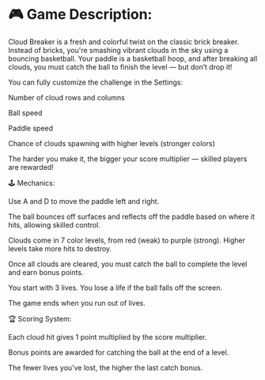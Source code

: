 # 🎮  Game Description:
Cloud Breaker is a fresh and colorful twist on the classic brick breaker. Instead of bricks, you're smashing vibrant clouds in the sky using a bouncing basketball. Your paddle is a basketball hoop, and after breaking all clouds, you must catch the ball to finish the level — but don’t drop it!

You can fully customize the challenge in the Settings:

Number of cloud rows and columns

Ball speed

Paddle speed

Chance of clouds spawning with higher levels (stronger colors)

The harder you make it, the bigger your score multiplier — skilled players are rewarded!

🕹 Mechanics:

Use A and D to move the paddle left and right.

The ball bounces off surfaces and reflects off the paddle based on where it hits, allowing skilled control.

Clouds come in 7 color levels, from red (weak) to purple (strong). Higher levels take more hits to destroy.

Once all clouds are cleared, you must catch the ball to complete the level and earn bonus points.

You start with 3 lives. You lose a life if the ball falls off the screen.

The game ends when you run out of lives.

🏆 Scoring System:

Each cloud hit gives 1 point multiplied by the score multiplier.

Bonus points are awarded for catching the ball at the end of a level.

The fewer lives you've lost, the higher the last catch bonus.
